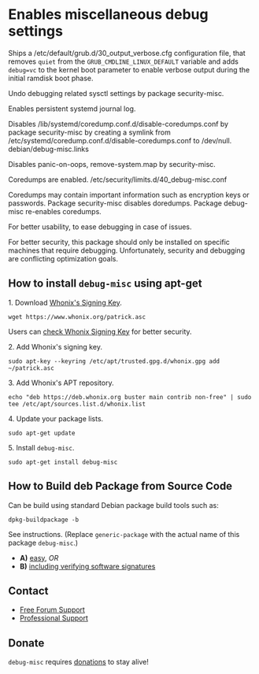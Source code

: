 # Enables miscellaneous debug settings #

Ships a /etc/default/grub.d/30_output_verbose.cfg configuration file, that
removes `quiet` from the `GRUB_CMDLINE_LINUX_DEFAULT` variable and adds
`debug=vc` to the kernel boot parameter to enable verbose output during the
initial ramdisk boot phase.

Undo debugging related sysctl settings by package security-misc.

Enables persistent systemd journal log.

Disables /lib/systemd/coredump.conf.d/disable-coredumps.conf by package
security-misc by creating a symlink from
/etc/systemd/coredump.conf.d/disable-coredumps.conf to /dev/null.
debian/debug-misc.links

Disables panic-on-oops, remove-system.map by security-misc.

Coredumps are enabled.
/etc/security/limits.d/40_debug-misc.conf

Coredumps may contain important information such as encryption keys or
passwords. Package security-misc disables doredumps. Package debug-misc
re-enables coredumps.

For better usability, to ease debugging in case of issues.

For better security, this package should only be installed on specific
machines that require debugging. Unfortunately, security and debugging are
conflicting optimization goals.
## How to install `debug-misc` using apt-get ##

1\. Download [Whonix's Signing Key]().

```
wget https://www.whonix.org/patrick.asc
```

Users can [check Whonix Signing Key](https://www.whonix.org/wiki/Whonix_Signing_Key) for better security.

2\. Add Whonix's signing key.

```
sudo apt-key --keyring /etc/apt/trusted.gpg.d/whonix.gpg add ~/patrick.asc
```

3\. Add Whonix's APT repository.

```
echo "deb https://deb.whonix.org buster main contrib non-free" | sudo tee /etc/apt/sources.list.d/whonix.list
```

4\. Update your package lists.

```
sudo apt-get update
```

5\. Install `debug-misc`.

```
sudo apt-get install debug-misc
```

## How to Build deb Package from Source Code ##

Can be build using standard Debian package build tools such as:

```
dpkg-buildpackage -b
```

See instructions. (Replace `generic-package` with the actual name of this package `debug-misc`.)

* **A)** [easy](https://www.whonix.org/wiki/Dev/Build_Documentation/generic-package/easy), _OR_
* **B)** [including verifying software signatures](https://www.whonix.org/wiki/Dev/Build_Documentation/generic-package)

## Contact ##

* [Free Forum Support](https://forums.whonix.org)
* [Professional Support](https://www.whonix.org/wiki/Professional_Support)

## Donate ##

`debug-misc` requires [donations](https://www.whonix.org/wiki/Donate) to stay alive!
